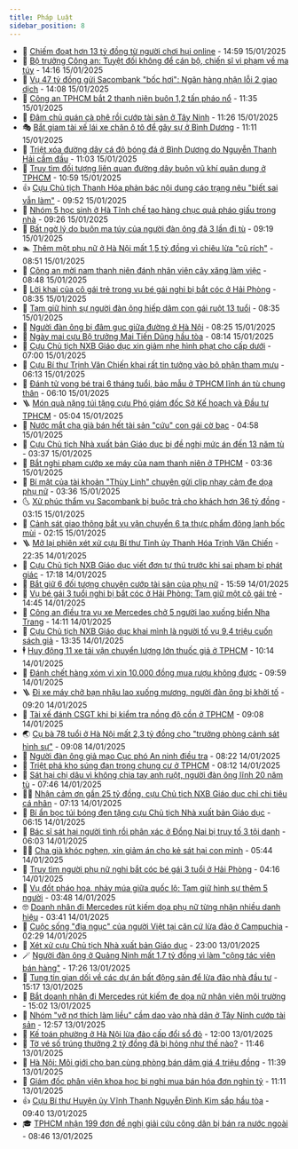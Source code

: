 ```yaml
---
title: Pháp Luật
sidebar_position: 8
---
```


<!-- dantri-phap-luat:START -->
- 🌊 [Chiếm đoạt hơn 13 tỷ đồng từ người chơi hụi online](https://dantri.com.vn/phap-luat/chiem-doat-hon-13-ty-dong-tu-nguoi-choi-hui-online-20250115185625310.htm) - 14:59 15/01/2025
- 🐲 [Bộ trưởng Công an: Tuyệt đối không để cán bộ, chiến sĩ vi phạm về ma túy](https://dantri.com.vn/phap-luat/bo-truong-cong-an-tuyet-doi-khong-de-can-bo-chien-si-vi-pham-ve-ma-tuy-20250115194345182.htm) - 14:16 15/01/2025
- 🌁 [Vụ 47 tỷ đồng gửi Sacombank &quot;bốc hơi&quot;: Ngân hàng nhận lỗi 2 giao dịch](https://dantri.com.vn/phap-luat/vu-47-ty-dong-gui-sacombank-boc-hoi-ngan-hang-nhan-loi-2-giao-dich-20250115184709255.htm) - 14:08 15/01/2025
- 🎃 [Công an TPHCM bắt 2 thanh niên buôn 1,2 tấn pháo nổ](https://dantri.com.vn/phap-luat/cong-an-tphcm-bat-2-thanh-nien-buon-12-tan-phao-no-20250115164352919.htm) - 11:35 15/01/2025
- 🦅 [Đâm chủ quán cà phê rồi cướp tài sản ở Tây Ninh](https://dantri.com.vn/phap-luat/dam-chu-quan-ca-phe-roi-cuop-tai-san-o-tay-ninh-20250115174320478.htm) - 11:26 15/01/2025
- 🎭 [Bắt giam tài xế lái xe chặn ô tô để gây sự ở Bình Dương](https://dantri.com.vn/phap-luat/bat-giam-tai-xe-lai-xe-chan-o-to-de-gay-su-o-binh-duong-20250115171225352.htm) - 11:11 15/01/2025
- 🤗 [Triệt xóa đường dây cá độ bóng đá ở Bình Dương do Nguyễn Thanh Hải cầm đầu](https://dantri.com.vn/phap-luat/triet-xoa-duong-day-ca-do-bong-da-o-binh-duong-do-nguyen-thanh-hai-cam-dau-20250115160730386.htm) - 11:03 15/01/2025
- 🚀 [Truy tìm đối tượng liên quan đường dây buôn vũ khí quân dụng ở TPHCM](https://dantri.com.vn/phap-luat/truy-tim-doi-tuong-lien-quan-duong-day-buon-vu-khi-quan-dung-o-tphcm-20250115155946693.htm) - 10:59 15/01/2025
- 👍 [Cựu Chủ tịch Thanh Hóa phản bác nội dung cáo trạng nêu &quot;biết sai vẫn làm&quot;](https://dantri.com.vn/phap-luat/cuu-chu-tich-thanh-hoa-phan-bac-noi-dung-cao-trang-neu-biet-sai-van-lam-20250115163342872.htm) - 09:52 15/01/2025
- 🧐 [Nhóm 5 học sinh ở Hà Tĩnh chế tạo hàng chục quả pháo giấu trong nhà](https://dantri.com.vn/phap-luat/nhom-5-hoc-sinh-o-ha-tinh-che-tao-hang-chuc-qua-phao-giau-trong-nha-20250115160958468.htm) - 09:26 15/01/2025
- 🫶 [Bất ngờ lý do buôn ma túy của người đàn ông đã 3 lần đi tù](https://dantri.com.vn/phap-luat/bat-ngo-ly-do-buon-ma-tuy-cua-nguoi-dan-ong-da-3-lan-di-tu-20250115160008339.htm) - 09:19 15/01/2025
- 🏊 [Thêm một phụ nữ ở Hà Nội mất 1,5 tỷ đồng vì chiêu lừa &quot;cũ rích&quot;](https://dantri.com.vn/phap-luat/them-mot-phu-nu-o-ha-noi-mat-15-ty-dong-vi-chieu-lua-cu-rich-20250115153230996.htm) - 08:51 15/01/2025
- 🌋 [Công an mời nam thanh niên đánh nhân viên cây xăng làm việc](https://dantri.com.vn/phap-luat/cong-an-moi-nam-thanh-nien-danh-nhan-vien-cay-xang-lam-viec-20250115151022062.htm) - 08:48 15/01/2025
- 👹 [Lời khai của cô gái trẻ trong vụ bé gái nghi bị bắt cóc ở Hải Phòng](https://dantri.com.vn/phap-luat/loi-khai-cua-co-gai-tre-trong-vu-be-gai-nghi-bi-bat-coc-o-hai-phong-20250115152319476.htm) - 08:35 15/01/2025
- 🫣 [Tạm giữ hình sự người đàn ông hiếp dâm con gái ruột 13 tuổi](https://dantri.com.vn/phap-luat/tam-giu-hinh-su-nguoi-dan-ong-hiep-dam-con-gai-ruot-13-tuoi-20250115171439751.htm) - 08:35 15/01/2025
- 🎃 [Người đàn ông bị đâm gục giữa đường ở Hà Nội](https://dantri.com.vn/phap-luat/nguoi-dan-ong-bi-dam-guc-giua-duong-o-ha-noi-20250115151052549.htm) - 08:25 15/01/2025
- 🌝 [Ngày mai cựu Bộ trưởng Mai Tiến Dũng hầu tòa](https://dantri.com.vn/phap-luat/ngay-mai-cuu-bo-truong-mai-tien-dung-hau-toa-20250115145739689.htm) - 08:14 15/01/2025
- 🚀 [Cựu Chủ tịch NXB Giáo dục xin giảm nhẹ hình phạt cho cấp dưới](https://dantri.com.vn/phap-luat/cuu-chu-tich-nxb-giao-duc-xin-giam-nhe-hinh-phat-cho-cap-duoi-20250115134914159.htm) - 07:00 15/01/2025
- 🥷 [Cựu Bí thư Trịnh Văn Chiến khai rất tin tưởng vào bộ phận tham mưu](https://dantri.com.vn/phap-luat/cuu-bi-thu-trinh-van-chien-khai-rat-tin-tuong-vao-bo-phan-tham-muu-20250115101755399.htm) - 06:13 15/01/2025
- 👺 [Đánh tử vong bé trai 6 tháng tuổi, bảo mẫu ở TPHCM lĩnh án tù chung thân](https://dantri.com.vn/phap-luat/danh-tu-vong-be-trai-6-thang-tuoi-bao-mau-o-tphcm-linh-an-tu-chung-than-20250115123421452.htm) - 06:10 15/01/2025
- 🪜 [Món quà nặng túi tặng cựu Phó giám đốc Sở Kế hoạch và Đầu tư TPHCM](https://dantri.com.vn/phap-luat/mon-qua-nang-tui-tang-cuu-pho-giam-doc-so-ke-hoach-va-dau-tu-tphcm-20250115113004177.htm) - 05:04 15/01/2025
- 🦄 [Nước mắt cha già bán hết tài sản &quot;cứu&quot; con gái cờ bạc](https://dantri.com.vn/phap-luat/nuoc-mat-cha-gia-ban-het-tai-san-cuu-con-gai-co-bac-20250114225920460.htm) - 04:58 15/01/2025
- 🦍 [Cựu Chủ tịch Nhà xuất bản Giáo dục bị đề nghị mức án đến 13 năm tù](https://dantri.com.vn/phap-luat/cuu-chu-tich-nha-xuat-ban-giao-duc-bi-de-nghi-muc-an-den-13-nam-tu-20250115102832549.htm) - 03:37 15/01/2025
- 🌁 [Bắt nghi phạm cướp xe máy của nam thanh niên ở TPHCM](https://dantri.com.vn/phap-luat/bat-nghi-pham-cuop-xe-may-cua-nam-thanh-nien-o-tphcm-20250115102716072.htm) - 03:36 15/01/2025
- 💯 [Bí mật của tài khoản &quot;Thùy Linh&quot; chuyên gửi clip nhạy cảm đe dọa phụ nữ](https://dantri.com.vn/phap-luat/bi-mat-cua-tai-khoan-thuy-linh-chuyen-gui-clip-nhay-cam-de-doa-phu-nu-20250115102440302.htm) - 03:36 15/01/2025
- 🌜 [Xử phúc thẩm vụ Sacombank bị buộc trả cho khách hơn 36 tỷ đồng](https://dantri.com.vn/phap-luat/xu-phuc-tham-vu-sacombank-bi-buoc-tra-cho-khach-hon-36-ty-dong-20250114120549361.htm) - 03:15 15/01/2025
- 👹 [Cảnh sát giao thông bắt vụ vận chuyển 6 tạ thực phẩm đông lạnh bốc mùi](https://dantri.com.vn/phap-luat/canh-sat-giao-thong-bat-vu-van-chuyen-6-ta-thuc-pham-dong-lanh-boc-mui-20250115073003741.htm) - 02:15 15/01/2025
- 🪜 [Mở lại phiên xét xử cựu Bí thư Tỉnh ủy Thanh Hóa Trịnh Văn Chiến](https://dantri.com.vn/phap-luat/mo-lai-phien-xet-xu-cuu-bi-thu-tinh-uy-thanh-hoa-trinh-van-chien-20250114154613653.htm) - 22:35 14/01/2025
- 🦩 [Cựu Chủ tịch NXB Giáo dục viết đơn tự thú trước khi sai phạm bị phát giác](https://dantri.com.vn/phap-luat/cuu-chu-tich-nxb-giao-duc-viet-don-tu-thu-truoc-khi-sai-pham-bi-phat-giac-20250114230656227.htm) - 17:18 14/01/2025
- 💂 [Bắt giữ 6 đối tượng chuyên cướp tài sản của phụ nữ](https://dantri.com.vn/phap-luat/bat-giu-6-doi-tuong-chuyen-cuop-tai-san-cua-phu-nu-20250114222322702.htm) - 15:59 14/01/2025
- 💃 [Vụ bé gái 3 tuổi nghi bị bắt cóc ở Hải Phòng: Tạm giữ một cô gái trẻ](https://dantri.com.vn/phap-luat/vu-be-gai-3-tuoi-nghi-bi-bat-coc-o-hai-phong-tam-giu-mot-co-gai-tre-20250114213052948.htm) - 14:45 14/01/2025
- 🧐 [Công an điều tra vụ xe Mercedes chở 5 người lao xuống biển Nha Trang](https://dantri.com.vn/phap-luat/cong-an-dieu-tra-vu-xe-mercedes-cho-5-nguoi-lao-xuong-bien-nha-trang-20250114204430204.htm) - 14:11 14/01/2025
- 🤗 [Cựu Chủ tịch NXB Giáo dục khai mình là người tố vụ 9,4 triệu cuốn sách giả](https://dantri.com.vn/phap-luat/cuu-chu-tich-nxb-giao-duc-khai-minh-la-nguoi-to-vu-94-trieu-cuon-sach-gia-20250114184514740.htm) - 13:35 14/01/2025
- 🕴 [Huy động 11 xe tải vận chuyển lượng lớn thuốc giả ở TPHCM](https://dantri.com.vn/phap-luat/huy-dong-11-xe-tai-van-chuyen-luong-lon-thuoc-gia-o-tphcm-20250114163147960.htm) - 10:14 14/01/2025
- 🐎 [Đánh chết hàng xóm vì xin 10.000 đồng mua rượu không được](https://dantri.com.vn/phap-luat/danh-chet-hang-xom-vi-xin-10000-dong-mua-ruou-khong-duoc-20250114162436797.htm) - 09:59 14/01/2025
- 🪜 [Đi xe máy chở bạn nhậu lao xuống mương, người đàn ông bị khởi tố](https://dantri.com.vn/phap-luat/di-xe-may-cho-ban-nhau-lao-xuong-muong-nguoi-dan-ong-bi-khoi-to-20250114152320812.htm) - 09:20 14/01/2025
- 🤭 [Tài xế đánh CSGT khi bị kiểm tra nồng độ cồn ở TPHCM](https://dantri.com.vn/phap-luat/tai-xe-danh-csgt-khi-bi-kiem-tra-nong-do-con-o-tphcm-20250114155836794.htm) - 09:08 14/01/2025
- 🌏 [Cụ bà 78 tuổi ở Hà Nội mất 2,3 tỷ đồng cho &quot;trưởng phòng cảnh sát hình sự&quot;](https://dantri.com.vn/phap-luat/cu-ba-78-tuoi-o-ha-noi-mat-23-ty-dong-cho-truong-phong-canh-sat-hinh-su-20250114154813053.htm) - 09:08 14/01/2025
- 🎃 [Người đàn ông giả mạo Cục phó An ninh điều tra](https://dantri.com.vn/phap-luat/nguoi-dan-ong-gia-mao-cuc-pho-an-ninh-dieu-tra-20250114144100500.htm) - 08:22 14/01/2025
- 🗽 [Triệt phá kho súng đạn trong chung cư ở TPHCM](https://dantri.com.vn/phap-luat/triet-pha-kho-sung-dan-trong-chung-cu-o-tphcm-20250114145512156.htm) - 08:12 14/01/2025
- 🌁 [Sát hại chị dâu vì không chia tay anh ruột, người đàn ông lĩnh 20 năm tù](https://dantri.com.vn/phap-luat/sat-hai-chi-dau-vi-khong-chia-tay-anh-ruot-nguoi-dan-ong-linh-20-nam-tu-20250114143614408.htm) - 07:46 14/01/2025
- 🧑‍💻 [Nhận cảm ơn gần 25 tỷ đồng, cựu Chủ tịch NXB Giáo dục chỉ chi tiêu cá nhân](https://dantri.com.vn/phap-luat/nhan-cam-on-gan-25-ty-dong-cuu-chu-tich-nxb-giao-duc-chi-chi-tieu-ca-nhan-20250114135510722.htm) - 07:13 14/01/2025
- 🌮 [Bí ẩn bọc túi bóng đen tặng cựu Chủ tịch Nhà xuất bản Giáo dục](https://dantri.com.vn/phap-luat/bi-an-boc-tui-bong-den-tang-cuu-chu-tich-nha-xuat-ban-giao-duc-20250114125521838.htm) - 06:15 14/01/2025
- 🤗 [Bác sĩ sát hại người tình rồi phân xác ở Đồng Nai bị truy tố 3 tội danh](https://dantri.com.vn/phap-luat/bac-si-sat-hai-nguoi-tinh-roi-phan-xac-o-dong-nai-bi-truy-to-3-toi-danh-20250114121016056.htm) - 06:03 14/01/2025
- 👨‍🏫 [Cha già khóc nghẹn, xin giảm án cho kẻ sát hại con mình](https://dantri.com.vn/phap-luat/cha-gia-khoc-nghen-xin-giam-an-cho-ke-sat-hai-con-minh-20250114114026678.htm) - 05:44 14/01/2025
- 🎉 [Truy tìm người phụ nữ nghi bắt cóc bé gái 3 tuổi ở Hải Phòng](https://dantri.com.vn/phap-luat/truy-tim-nguoi-phu-nu-nghi-bat-coc-be-gai-3-tuoi-o-hai-phong-20250114110623191.htm) - 04:16 14/01/2025
- 🤗 [Vụ đốt pháo hoa, nhảy múa giữa quốc lộ: Tạm giữ hình sự thêm 5 người](https://dantri.com.vn/phap-luat/vu-dot-phao-hoa-nhay-mua-giua-quoc-lo-tam-giu-hinh-su-them-5-nguoi-20250113221050803.htm) - 03:48 14/01/2025
- 🤓 [Doanh nhân đi Mercedes rút kiếm dọa phụ nữ từng nhận nhiều danh hiệu](https://dantri.com.vn/phap-luat/doanh-nhan-di-mercedes-rut-kiem-doa-phu-nu-tung-nhan-nhieu-danh-hieu-20250114101346552.htm) - 03:41 14/01/2025
- 👹 [Cuộc sống &quot;địa ngục&quot; của người Việt tại căn cứ lừa đảo ở Campuchia](https://dantri.com.vn/phap-luat/cuoc-song-dia-nguc-cua-nguoi-viet-tai-can-cu-lua-dao-o-campuchia-20250110085839188.htm) - 02:29 14/01/2025
- 🐘 [Xét xử cựu Chủ tịch Nhà xuất bản Giáo dục](https://dantri.com.vn/phap-luat/xet-xu-cuu-chu-tich-nha-xuat-ban-giao-duc-20250113190350038.htm) - 23:00 13/01/2025
- 🪄 [Người đàn ông ở Quảng Ninh mất 1,7 tỷ đồng vì làm &quot;cộng tác viên bán hàng&quot;](https://dantri.com.vn/phap-luat/nguoi-dan-ong-o-quang-ninh-mat-17-ty-dong-vi-lam-cong-tac-vien-ban-hang-20250113211129634.htm) - 17:26 13/01/2025
- 💄 [Tung tin gian dối về các dự án bất động sản để lừa đảo nhà đầu tư](https://dantri.com.vn/phap-luat/tung-tin-gian-doi-ve-cac-du-an-bat-dong-san-de-lua-dao-nha-dau-tu-20250113220823605.htm) - 15:17 13/01/2025
- 🐎 [Bắt doanh nhân đi Mercedes rút kiếm đe dọa nữ nhân viên môi trường](https://dantri.com.vn/phap-luat/bat-doanh-nhan-di-mercedes-rut-kiem-de-doa-nu-nhan-vien-moi-truong-20250113213524020.htm) - 15:02 13/01/2025
- 💯 [Nhóm &quot;vỡ nợ thích làm liều&quot; cầm dao vào nhà dân ở Tây Ninh cướp tài sản](https://dantri.com.vn/phap-luat/nhom-vo-no-thich-lam-lieu-cam-dao-vao-nha-dan-o-tay-ninh-cuop-tai-san-20250113191921801.htm) - 12:57 13/01/2025
- 💯 [Kế toán phường ở Hà Nội lừa đảo cấp đổi sổ đỏ](https://dantri.com.vn/phap-luat/ke-toan-phuong-o-ha-noi-lua-dao-cap-doi-so-do-20250113181201928.htm) - 12:00 13/01/2025
- 🌈 [Tờ vé số trúng thưởng 2 tỷ đồng đã bị hỏng như thế nào?](https://dantri.com.vn/phap-luat/to-ve-so-trung-thuong-2-ty-dong-da-bi-hong-nhu-the-nao-20250113181046721.htm) - 11:46 13/01/2025
- 🧠 [Hà Nội: Môi giới cho bạn cùng phòng bán dâm giá 4 triệu đồng](https://dantri.com.vn/phap-luat/ha-noi-moi-gioi-cho-ban-cung-phong-ban-dam-gia-4-trieu-dong-20250113180254030.htm) - 11:39 13/01/2025
- 🌈 [Giám đốc phân viện khoa học bị nghi mua bán hóa đơn nghìn tỷ](https://dantri.com.vn/phap-luat/giam-doc-phan-vien-khoa-hoc-bi-nghi-mua-ban-hoa-don-nghin-ty-20250113172713284.htm) - 11:11 13/01/2025
- 👍 [Cựu Bí thư Huyện ủy Vĩnh Thạnh Nguyễn Đình Kim sắp hầu tòa](https://dantri.com.vn/phap-luat/cuu-bi-thu-huyen-uy-vinh-thanh-nguyen-dinh-kim-sap-hau-toa-20250113153513783.htm) - 09:40 13/01/2025
- 🎓 [TPHCM nhận 199 đơn đề nghị giải cứu công dân bị bán ra nước ngoài](https://dantri.com.vn/phap-luat/tphcm-nhan-199-don-de-nghi-giai-cuu-cong-dan-bi-ban-ra-nuoc-ngoai-20250113153545050.htm) - 08:46 13/01/2025<!-- dantri-phap-luat:END -->
